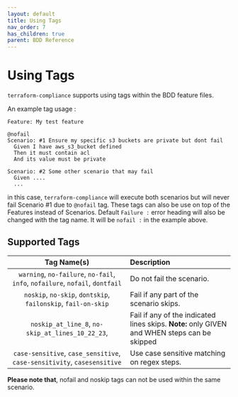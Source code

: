```yaml
---
layout: default
title: Using Tags
nav_order: 7
has_children: true
parent: BDD Reference
---
```


# Using Tags

`terraform-compliance` supports using tags within the BDD feature files.

An example tag usage :
```gherkin
Feature: My test feature

@nofail
Scenario: #1 Ensure my specific s3 buckets are private but dont fail
  Given I have aws_s3_bucket defined
  Then it must contain acl
  And its value must be private

Scenario: #2 Some other scenario that may fail
  Given ....
  ...
```

in this case, `terraform-compliance` will execute both scenarios but will never
fail Scenario #1 due to `@nofail` tag. These tags can also be use on top of the
Features instead of Scenarios. Default `Failure :` error heading will also be changed
with the tag name. It will be `nofail :` in the example above.

## Supported Tags

| Tag Name(s) | Description |
|:-----------:|:------------|
| `warning`, `no-failure`, `no-fail`, `info`, `nofailure`, `nofail`, `dontfail` | Do not fail the scenario. |
| `noskip`, `no-skip`, `dontskip`, `failonskip`, `fail-on-skip` | Fail if any part of the scenario skips. |
| `noskip_at_line_8`, `no-skip_at_lines_10_22_23`,  | Fail if any of the indicated lines skips. __Note:__ only GIVEN and WHEN steps can be skipped |
| `case-sensitive`, `case_sensitive`, `case-sensitivity`, `casesensitive` | Use case sensitive matching on regex steps. |

__Please note that__, nofail and noskip tags can not be used within the same scenario.